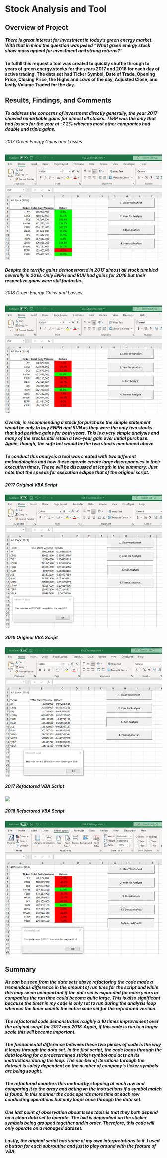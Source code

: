 # Stock Analysis and Tool
##  Overview of Project
##### There is great interest for investment in today’s green energy market.  With that in mind the question was posed “What green energy stock show mass appeal for investment and strong returns?”

#### To fulfill this request a tool was created to quickly shuffle through to years of green energy stocks for the years 2017 and 2018 for each day of active trading.  The data set had Ticker Symbol, Date of Trade, Opening Price, Closing Price, the Highs and Lows of the day, Adjusted Close, and lastly Volume Traded for the day.

## Results, Findings, and Comments
#####  To address the concerns of investment directly generally, the year 2017 showed remarkable gains for almost all stocks.  TERP was the only that had losses for the year at -7.2% whereas most other companies had double and triple gains.

###### 2017 Green Energy Gains and Losses
![](OrigVBAScriptFormatted2017.png)

#####  Despite the terrific gains demonstrated in 2017 almost all stock tumbled severally in 2018.  Only ENPH and RUN had gains for 2018 but their respective gains were still fantastic.

###### 2018 Green Energy Gains and Losses
![](OrigVBAScriptFormatted2018.png)

#####  Overall, in recommending a stock for purchase the simple statement would be only to buy ENPH and RUN as they were the only two stocks that had positive gains for both years.  This is a very simple analysis and many of the stocks still retain a two-year gain over initial purchase.  Again, though, the safe bet would be the two stocks mentioned above.

##### To conduct this analysis a tool was created with two different methodologies and how these operate create large discrepancies in their execution times.  These will be discussed at length in the summary.  Just note that the speeds for execution eclipse that of the original script.

##### 2017 Original VBA Script
![](OrigVBAScriptAnalysisandTimetoRun.png)
##### 2018 Original VBA Script
![](OrigVBAScriptAnalysisandTimetoRun2018.png)
##### 2017 Refactored VBA Script
![](RefactVBAScriptAnalysisandTimetoRun.png)
##### 2018 Refactored VBA Script
![](RefactVBAScriptAnalysisandTimetoRun2018.png)

## Summary
##### As can be seen from the data sets above refactoring the code made a tremendous difference in the amount of run time for the script and while this may seem unimportant if the data set is expanded for more years or companies the run time could become quite large.  This is also significant because the timer in my code is only set to run during the analysis loop whereas the timer counts the entire code set for the refactored version.

##### The refactored code demonstrates roughly a 10 times improvement over the original script for 2017 and 2018.  Again, if this code is run to a larger scale this will become important.

#####  The fundamental difference between these two pieces of code is the way it loops through the data set.  In the first script, the code loops through the data looking for a predetermined sticker symbol  and acts on its instructions during the loop.  The number of iterations through the dataset is solely dependent on the number of company’s ticker symbols are being sought.

##### The refactored counters this method by stopping at each row and comparing it to the array and acting on the instructions if a symbol match is found.  In this manner the code spends more time at each row conducting operations but only loops once through the data set.

##### One last point of observation about these tools is that they both depend on a clean data set to operate.  The tool is dependent on the sticker symbols being grouped together and in order.   Therefore, this code will only operate on a managed dataset. 

##### Lastly, the original script has some of my own interpretations to it.  I used a button for each subroutine and just to play around with the feature of VBA.
